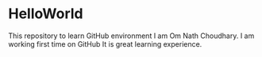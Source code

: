 # HelloWorld
This repository to learn GitHub environment
I am Om Nath Choudhary. I am working first time on GitHub
It is great learning experience. 


